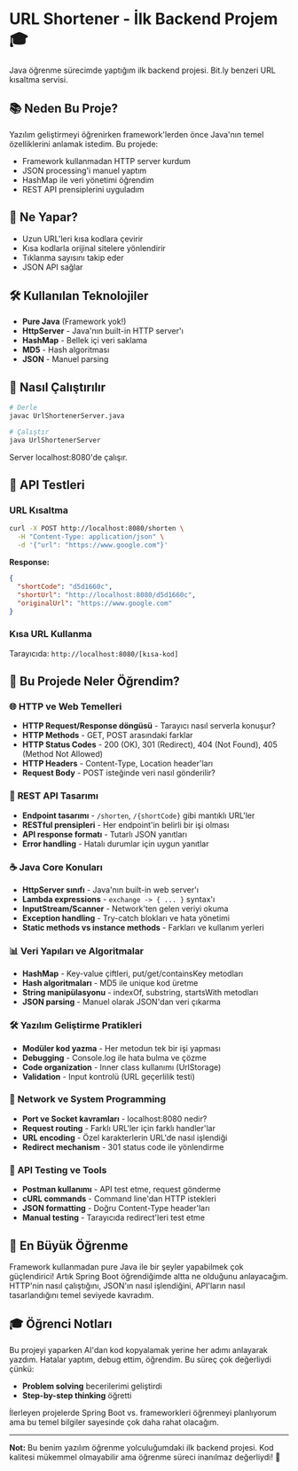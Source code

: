 # URL Shortener - İlk Backend Projem 🎓

Java öğrenme sürecimde yaptığım ilk backend projesi. Bit.ly benzeri URL kısaltma servisi.

## 📚 Neden Bu Proje?

Yazılım geliştirmeyi öğrenirken framework'lerden önce Java'nın temel özelliklerini anlamak istedim. Bu projede:
- Framework kullanmadan HTTP server kurdum
- JSON processing'i manuel yaptım  
- HashMap ile veri yönetimi öğrendim
- REST API prensiplerini uyguladım

## 🎯 Ne Yapar?

- Uzun URL'leri kısa kodlara çevirir
- Kısa kodlarla orijinal sitelere yönlendirir
- Tıklanma sayısını takip eder
- JSON API sağlar

## 🛠 Kullanılan Teknolojiler

- **Pure Java** (Framework yok!)
- **HttpServer** - Java'nın built-in HTTP server'ı
- **HashMap** - Bellek içi veri saklama
- **MD5** - Hash algoritması
- **JSON** - Manuel parsing

## 🚀 Nasıl Çalıştırılır

```bash
# Derle
javac UrlShortenerServer.java

# Çalıştır  
java UrlShortenerServer
```

Server localhost:8080'de çalışır.

## 📡 API Testleri

### URL Kısaltma
```bash
curl -X POST http://localhost:8080/shorten \
  -H "Content-Type: application/json" \
  -d '{"url": "https://www.google.com"}'
```

**Response:**
```json
{
  "shortCode": "d5d1660c",
  "shortUrl": "http://localhost:8080/d5d1660c",
  "originalUrl": "https://www.google.com"
}
```

### Kısa URL Kullanma
Tarayıcıda: `http://localhost:8080/[kısa-kod]`

## 📖 Bu Projede Neler Öğrendim?

### 🌐 **HTTP ve Web Temelleri**
- **HTTP Request/Response döngüsü** - Tarayıcı nasıl serverla konuşur?
- **HTTP Methods** - GET, POST arasındaki farklar
- **HTTP Status Codes** - 200 (OK), 301 (Redirect), 404 (Not Found), 405 (Method Not Allowed)
- **HTTP Headers** - Content-Type, Location header'ları
- **Request Body** - POST isteğinde veri nasıl gönderilir?

### 🔗 **REST API Tasarımı**
- **Endpoint tasarımı** - `/shorten`, `/{shortCode}` gibi mantıklı URL'ler
- **RESTful prensipleri** - Her endpoint'in belirli bir işi olması
- **API response formatı** - Tutarlı JSON yanıtları
- **Error handling** - Hatalı durumlar için uygun yanıtlar

### ☕ **Java Core Konuları**
- **HttpServer sınıfı** - Java'nın built-in web server'ı
- **Lambda expressions** - `exchange -> { ... }` syntax'ı
- **InputStream/Scanner** - Network'ten gelen veriyi okuma
- **Exception handling** - Try-catch blokları ve hata yönetimi
- **Static methods vs instance methods** - Farkları ve kullanım yerleri

### 📊 **Veri Yapıları ve Algoritmalar**
- **HashMap** - Key-value çiftleri, put/get/containsKey metodları
- **Hash algoritmaları** - MD5 ile unique kod üretme
- **String manipülasyonu** - indexOf, substring, startsWith metodları
- **JSON parsing** - Manuel olarak JSON'dan veri çıkarma

### 🛠 **Yazılım Geliştirme Pratikleri**
- **Modüler kod yazma** - Her metodun tek bir işi yapması
- **Debugging** - Console.log ile hata bulma ve çözme
- **Code organization** - Inner class kullanımı (UrlStorage)
- **Validation** - Input kontrolü (URL geçerlilik testi)

### 🔧 **Network ve System Programming**
- **Port ve Socket kavramları** - localhost:8080 nedir?
- **Request routing** - Farklı URL'ler için farklı handler'lar
- **URL encoding** - Özel karakterlerin URL'de nasıl işlendiği
- **Redirect mechanism** - 301 status code ile yönlendirme

### 📱 **API Testing ve Tools**
- **Postman kullanımı** - API test etme, request gönderme
- **cURL commands** - Command line'dan HTTP istekleri
- **JSON formatting** - Doğru Content-Type header'ları
- **Manual testing** - Tarayıcıda redirect'leri test etme


## 🎯 En Büyük Öğrenme

Framework kullanmadan pure Java ile bir şeyler yapabilmek çok güçlendirici! Artık Spring Boot öğrendiğimde altta ne olduğunu anlayacağım. HTTP'nin nasıl çalıştığını, JSON'ın nasıl işlendiğini, API'ların nasıl tasarlandığını temel seviyede kavradım.

## 🎓 Öğrenci Notları

Bu projeyi yaparken AI'dan kod kopyalamak yerine her adımı anlayarak yazdım. Hatalar yaptım, debug ettim, öğrendim. Bu süreç çok değerliydi çünkü:

- **Problem solving** becerilerimi geliştirdi
- **Step-by-step thinking** öğretti

İlerleyen projelerde Spring Boot vs. frameworkleri öğrenmeyi planlıyorum ama bu temel bilgiler sayesinde çok daha rahat olacağım.

---
**Not:** Bu benim yazılım öğrenme yolculuğumdaki ilk backend projesi. Kod kalitesi mükemmel olmayabilir ama öğrenme süreci inanılmaz değerliydi! 🚀

